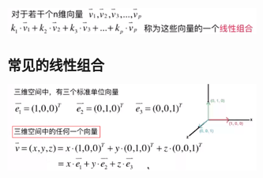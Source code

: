 ![](../photo/Pasted%20image%2020240219120100.png)

# 常见的线性组合
![](../photo/Pasted%20image%2020240219120457.png)

